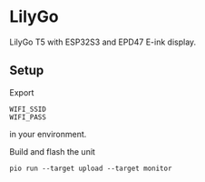 # LilyGo

LilyGo T5 with ESP32S3 and EPD47 E-ink display.

## Setup

Export
```
WIFI_SSID
WIFI_PASS
```
in your environment.

Build and flash the unit
```
pio run --target upload --target monitor
```
